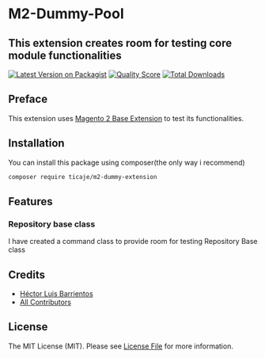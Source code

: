 # M2-Dummy-Pool
## This extension creates room for testing core module functionalities

[![Latest Version on Packagist](https://img.shields.io/packagist/v/ticaje/m2-dummy-extension.svg?style=flat-square)](https://packagist.org/packages/ticaje/m2-dummy-extension)
[![Quality Score](https://img.shields.io/scrutinizer/g/M-Contributions/M2-Dummy-Pool.svg?style=flat-square)](https://scrutinizer-ci.com/g/M-Contributions/M2-Dummy-Pool)
[![Total Downloads](https://img.shields.io/packagist/dt/ticaje/m2-dummy-extension.svg?style=flat-square)](https://packagist.org/packages/ticaje/m2-dummy-extension)

## Preface

This extension uses [Magento 2 Base Extension](https://github.com/M-Contributions/Core) to test its functionalities.

## Installation

You can install this package using composer(the only way i recommend)

```bash
composer require ticaje/m2-dummy-extension
```

## Features

### Repository base class

I have created a command class to provide room for testing Repository Base class

## Credits

- [Héctor Luis Barrientos](https://github.com/ticaje)
- [All Contributors](../../contributors)

## License

The MIT License (MIT). Please see [License File](LICENSE.md) for more information.
